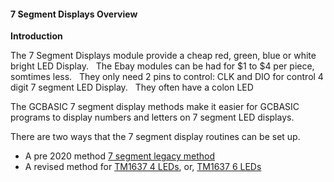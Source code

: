 <div class="section">

<div class="titlepage">

<div>

<div>

#### <span id="7_segment_displays_overview"></span>7 Segment Displays Overview

</div>

</div>

</div>

<span class="strong">**Introduction**</span>

The 7 Segment Displays module provide a cheap red, green, blue or white
bright LED Display.   The Ebay modules can be had for $1 to $4 per
piece, somtimes less.   They only need 2 pins to control: CLK and DIO
for control 4 digit 7 segment LED Display.   They often have a colon
LED  

The GCBASIC 7 segment display methods make it easier for GCBASIC
programs to display numbers and letters on 7 segment LED displays.

There are two ways that the 7 segment display routines can be set up.

<div class="itemizedlist">

-   A pre 2020 method
    <a href="7_segment_displays_legacy" class="link" title="7 Segment Displays - Legacy">7 segment legacy method</a>
-   A revised method for
    <a href="7_segment_displays_tm1637_4_digits" class="link" title="7 Segment Displays - TM1637 4 Digits">TM1637 4 LEDs</a>,
    or,
    <a href="7_segment_displays_tm1637_6_digits" class="link" title="7 Segment Displays - TM1637 6 Digits">TM1637 6 LEDs</a>

</div>

  
  
  
  
  
  

</div>
